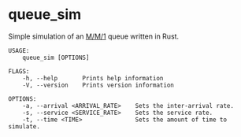 # queue_sim
Simple simulation of an [M/M/1](https://en.wikipedia.org/wiki/M/M/1_queue) queue written in Rust.

```
USAGE:
    queue_sim [OPTIONS]

FLAGS:
    -h, --help       Prints help information
    -V, --version    Prints version information

OPTIONS:
    -a, --arrival <ARRIVAL_RATE>    Sets the inter-arrival rate.
    -s, --service <SERVICE_RATE>    Sets the service rate.
    -t, --time <TIME>               Sets the amount of time to simulate.

```
